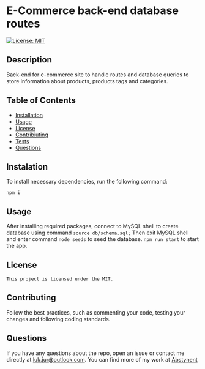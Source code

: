 
  # E-Commerce back-end database routes
  [![License: MIT](https://img.shields.io/badge/License-MIT-yellow.svg)](https://opensource.org/licenses/MIT)

  ## Description
  Back-end for e-commerce site to handle routes and database queries to store information about products, products tags and categories.

  ## Table of Contents
  * [Installation](#installation)
  * [Usage](#usage)
  * [License](#license)
  * [Contribiuting](#contributing)
  * [Tests](#tests)
  * [Questions](#questions)

  ## Instalation
  To install necessary dependencies, run the following command:
  ```
  npm i
  ```

  ## Usage
  After installing required packages, connect to MySQL shell to create database using command `source db/schema.sql;` Then exit MySQL shell and enter command `node seeds` to seed the database. `npm run start` to start the app.

  ## License
    This project is licensed under the MIT.

  ## Contributing
  Follow the best practices, such as commenting your code, testing your changes and following coding standards.

  ## Questions
  If you have any questions about the repo, open an issue or contact me directly at luk.jur@outlook.com. You can find more of my work at [Abstynent](https://github.com/Abstynent)
  